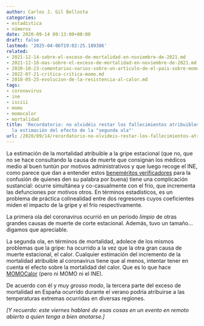 ```yaml
---
author: Carlos J. Gil Bellosta
categories:
- estadística
- números
date: 2020-09-14 09:13:00+00:00
draft: false
lastmod: '2025-04-06T19:02:25.189386'
related:
- 2021-12-14-sobre-el-exceso-de-mortalidad-en-noviembre-de-2021.md
- 2021-12-16-mas-sobre-el-exceso-de-mortalidad-en-noviembre-de-2021.md
- 2020-10-23-comentarios-varios-sobre-un-articulo-de-el-pais-sobre-momo.md
- 2022-07-21-critica-critica-momo.md
- 2018-05-25-evolucion-de-la-resistencia-al-calor.md
tags:
- coronavirus
- ine
- isciii
- momo
- momocalor
- mortalidad
title: 'Recordatorio: no olvidéis restar los fallecimientos atribuibles al calor en
  la estimación del efecto de la "segunda ola"'
url: /2020/09/14/recordatorio-no-olvideis-restar-los-fallecimientos-atribuibles-al-calor-en-la-estimacion-del-efecto-de-la-segunda-ola/
---
```


La estimación de la mortalidad atribuible a la gripe estacional (que no, que no se hace consultando la causa de muerte que consignan los médicos medio al buen tuntún por motivos administrativos y que luego recoge el INE, como parece que dan a entender estos [beneméritos verificadores](https://maldita.es/malditodato/2020/08/27/espana-muertes-causadas-gripe-covid-19/) para la confusión de quienes den su palabra por buena) tiene una complicación sustancial: ocurre simultánea y co-casualmente con el frío, que incrementa las defunciones por motivos otros. En términos estadísticos, es un problema de práctica colinealidad entre dos regresores cuyos coeficientes miden el impacto de la gripe y el frío respectivamente.

La primera ola del coronavirus ocurrió en un periodo _limpio_ de otras grandes causas de muerte de corte estacional. Además, tuvo un tamaño... digamos que apreciable.

La segunda ola, en términos de mortalidad, adolece de los mismos problemas que la gripe: ha ocurrido a la vez que la otra gran causa de muerte estacional, el calor. Cualquier estimación del incremento de la mortalidad atribuible al coronavirus tiene que al menos, intentar tener en cuenta el efecto sobre la mortalidad del calor. Que es lo que hace [MOMOCalor](https://momo.isciii.es/public/momocalor) (pero ni MOMO ni el INE).

De acuerdo con él y muy _grosso modo_, la tercera parte del exceso de mortalidad en España ocurrido durante el verano podría atribuirse a las temperaturas extremas ocurridas en diversas regiones.

_[Y recuerdo: este viernes hablaré de esas cosas en un evento en remoto abierto a quien tenga a bien anotarse.]_